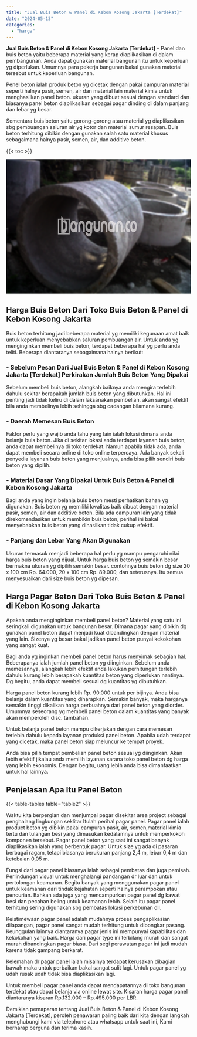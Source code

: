 ```yaml
---
title: "Jual Buis Beton & Panel di Kebon Kosong Jakarta [Terdekat]"
date: "2024-05-13"
categories: 
  - "harga"
---
```


**Jual Buis Beton & Panel di Kebon Kosong Jakarta \[Terdekat\]** – Panel dan buis beton yaitu beberapa material yang kerap diaplikasikan di dalam pembangunan. Anda dapat gunakan material bangunan itu untuk keperluan yg diperlukan. Umumnya para pekerja bangunan bakal gunakan material tersebut untuk keperluan bangunan.

Penel beton ialah produk beton yg dicetak dengan pakai campuran material seperti halnya pasir, semen, air dan material lain material kimia untuk menghasilkan panel beton. ukuran yang dibuat sesuai dengan standard dan biasanya panel beton diaplikasikan sebagai pagar dinding di dalam panjang dan lebar yg besar.

Sementara buis beton yaitu gorong-gorong atau material yg diaplikasikan sbg pembuangan saluran air yg kotor dan material sumur resapan. Buis beton terhitung dibikin dengan gunakan salah satu material khusus sebagaimana halnya pasir, semen, air, dan additive beton.

{{< toc >}}

![Jual Buis Beton & Panel di Kebon Kosong Jakarta [Terdekat]](/images/jual-panel-buis-beton-murah-32.png)

## Harga Buis Beton Dari Toko Buis Beton & Panel di Kebon Kosong Jakarta

Buis beton terhitung jadi beberapa material yg memiliki kegunaan amat baik untuk keperluan menyebabkan saluran pembuangan air. Untuk anda yg menginginkan membeli buis beton, terdapat beberapa hal yg perlu anda teliti. Beberapa diantaranya sebagaimana halnya berikut:

### \- Sebelum Pesan Dari Jual Buis Beton & Panel di Kebon Kosong Jakarta \[Terdekat\] Perkirakan Jumlah Buis Beton Yang Dipakai

Sebelum membeli buis beton, alangkah baiknya anda mengira terlebih dahulu sekitar berapakah jumlah buis beton yang dibutuhkan. Hal ini penting jadi tidak keliru di dalam laksanakan pembelian. akan sangat efektif bila anda membelinya lebih sehingga sbg cadangan bilamana kurang.

### \- Daerah Memesan Buis Beton

Faktor perlu yang wajib anda tahu yang lain ialah lokasi dimana anda belanja buis beton. Jika di sekitar lokasi anda terdapat layanan buis beton, anda dapat membelinya di toko terdekat. Namun apabila tidak ada, anda dapat membeli secara online di toko online terpercaya. Ada banyak sekali penyedia layanan buis beton yang menjualnya, anda bisa pilih sendiri buis beton yang dipilih.

### \- Material Dasar Yang Dipakai Untuk Buis Beton & Panel di Kebon Kosong Jakarta

Bagi anda yang ingin belanja buis beton mesti perhatikan bahan yg digunakan. Buis beton yg memiliki kwalitas baik dibuat dengan material pasir, semen, air dan additive beton. Bila ada campuran lain yang tidak direkomendasikan untuk membikin buis beton, perihal ini bakal menyebabkan buis beton yang dihasilkan tidak cukup efektif.

### \- Panjang dan Lebar Yang Akan Digunakan

Ukuran termasuk menjadi beberapa hal perlu yg mampu pengaruhi nilai harga buis beton yang dijual. Untuk harga buis beton yg semakin besar bermakna ukuran yg dipilih semakin besar. contohnya buis beton dg size 20 x 100 cm Rp. 64.000, 20 x 100 cm Rp. 89.000, dan seterusnya. Itu semua menyesuaikan dari size buis beton yg dipesan.

## Harga Pagar Beton Dari Toko Buis Beton & Panel di Kebon Kosong Jakarta

Apakah anda menginginkan membeli panel beton? Material yang satu ini seringkali digunakan untuk bangunan besar. Dimana pagar yang dibikin dg gunakan panel beton dapat menjadi kuat dibandingkan dengan material yang lain. Sizenya yg besar bakal jadikan panel beton punyai kekokohan yang sangat kuat.

Bagi anda yg inginkan membeli panel beton harus menyimak sebagian hal. Beberapanya ialah jumlah panel beton yg diinginkan. Sebelum anda memesannya, alangkah lebih efektif anda lakukan perhitungan terlebih dahulu kurang lebih berapakah kuantitas beton yang diperlukan nantinya. Dg begitu, anda dapat membeli sesuai dg kuantitas yg dibutuhkan.

Harga panel beton kurang lebih Rp. 90.000 untuk per bijinya. Anda bisa belanja dalam kuantitas yang diharapkan. Semakin banyak, maka harganya semakin tinggi dikalikan harga perbuahnya dari panel beton yang diorder. Umumnya seseorang yg membeli panel beton dalam kuantitas yang banyak akan memperoleh disc. tambahan.

Untuk belanja panel beton mampu dikerjakan dengan cara memesan terlebih dahulu kepada layanan produksi panel beton. Apabila udah terdapat yang dicetak, maka panel beton siap meluncur ke tempat proyek.

Anda bisa pilih tempat pembelian panel beton sesuai yg diinginkan. Akan lebih efektif jikalau anda memilih layanan sarana toko panel beton dg harga yang lebih ekonomis. Dengan begitu, uang lebih anda bisa dimanfaatkan untuk hal lainnya.

## Penjelasan Apa Itu Panel Beton

{{< table-tables table="table2" >}}

Waktu kita berpergian dan menjumpai pagar disekitar area project sebagai penghalang lingkungan seklitar Itulah perihal pagar panel. Pagar panel ialah product beton yg dibikin pakai campuran pasir, air, semen,material kimia tertu dan tulangan besi yang dimasukan kedalamnya untuk memperkokoh komponen tersebut. Pagar panel beton yang saat ini sangat banyak diaplikasikan ialah yang berbentuk pagar. Untuk size yg ada di pasaran berbagai ragam, tetapi biasanya berukuran panjang 2,4 m, lebar 0,4 m dan ketebalan 0,05 m.

Fungsi dari pagar panel biasanya ialah sebagai pembatas dan juga pemisah. Perlindungan visual untuk menghalangi pandangan dr luar dan untuk pertolongan keamanan. Begitu banyak yang menggunakan pagar panel untuk keamanan dari tindak kejahatan seperti halnya perampokan atau pencurian. Bahkan ada juga yang mencampurkan pagar panel dg kawat besi dan pecahan beling untuk keamanan lebih. Selain itu pagar panel terhitung sering digunakan sbg pembatas lokasi perkebunan dll.

Keistimewaan pagar panel adalah mudahnya proses pengaplikasian dilapangan, pagar panel sangat mudah terhitung untuk dibongkar pasang. Keunggulan lainnya diantaranya pagar jenis ini mempunyai kapabilitas dan kekokohan yang baik. Harga dari pagar type ini terbilang murah dan sangat murah dibandingkan pagar biasa. Dari segi perawatan pagar ini jadi mudah karena tidak gampang berkarat.

Kelemahan dr pagar panel ialah misalnya terdapat kerusakan dibagian bawah maka untuk perbaikan bakal sangat sulit lagi. Untuk pagar panel yg udah rusak udah tidak bisa diaplikasikan lagi.

Untuk membeli pagar panel anda dapat mendapatannya di toko bangunan terdekat atau dapat belanja via online lewat site. Kisaran harga pagar panel diantaranya kisaran Rp.132.000 – Rp.495.000 per LBR.

Demikian pemaparan tentang Jual Buis Beton & Panel di Kebon Kosong Jakarta \[Terdekat\], peroleh penawaran paling baik dari kita dengan langkah menghubungi kami via telephone atau whatsapp untuk saat ini, Kami berharap berguna dan terima kasih.
